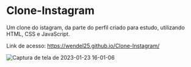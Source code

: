 # Clone-Instagram

Um clone do istagram, da parte do perfil criado para estudo, utilizando HTML, CSS e JavaScript. 

Link de acesso: https://wendel25.github.io/Clone-Instagram/



![Captura de tela de 2023-01-23 16-01-06](https://user-images.githubusercontent.com/69828304/214130789-4f8d1752-1d3a-43c3-8edd-2084969796ac.png)
